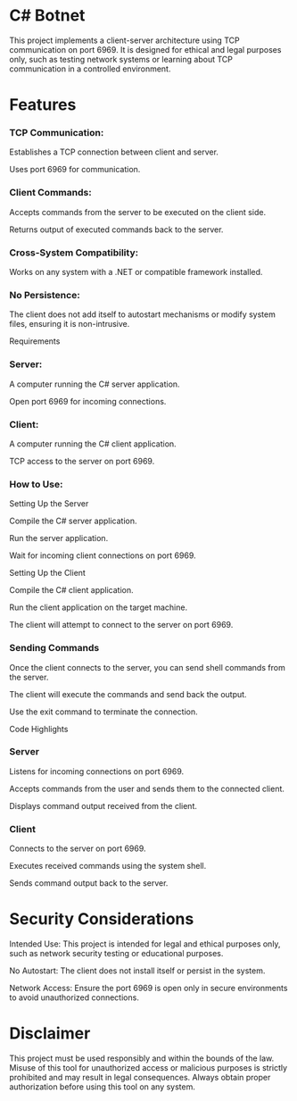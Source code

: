 # C# Botnet

This project implements a client-server architecture using TCP communication on port 6969. It is designed for ethical and legal purposes only, such as testing network systems or learning about TCP communication in a controlled environment.

# Features

### TCP Communication:

Establishes a TCP connection between client and server.

Uses port 6969 for communication.

### Client Commands:

Accepts commands from the server to be executed on the client side.

Returns output of executed commands back to the server.

### Cross-System Compatibility:

Works on any system with a .NET or compatible framework installed.

### No Persistence:

The client does not add itself to autostart mechanisms or modify system files, ensuring it is non-intrusive.

Requirements

### Server:

A computer running the C# server application.

Open port 6969 for incoming connections.

### Client:

A computer running the C# client application.

TCP access to the server on port 6969.

### How to Use:

Setting Up the Server

Compile the C# server application.

Run the server application.

Wait for incoming client connections on port 6969.

Setting Up the Client

Compile the C# client application.

Run the client application on the target machine.

The client will attempt to connect to the server on port 6969.

### Sending Commands

Once the client connects to the server, you can send shell commands from the server.

The client will execute the commands and send back the output.

Use the exit command to terminate the connection.

Code Highlights

### Server

Listens for incoming connections on port 6969.

Accepts commands from the user and sends them to the connected client.

Displays command output received from the client.

### Client

Connects to the server on port 6969.

Executes received commands using the system shell.

Sends command output back to the server.

# Security Considerations

Intended Use: This project is intended for legal and ethical purposes only, such as network security testing or educational purposes.

No Autostart: The client does not install itself or persist in the system.

Network Access: Ensure the port 6969 is open only in secure environments to avoid unauthorized connections.

# Disclaimer

This project must be used responsibly and within the bounds of the law. Misuse of this tool for unauthorized access or malicious purposes is strictly prohibited and may result in legal consequences. Always obtain proper authorization before using this tool on any system.

